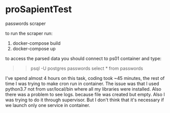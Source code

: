 # proSapientTest
passwords scraper

to run the scraper run:
1. docker-compose build
2. docker-compose up

to access the parsed data you should connect to ps01 container and type:
>> psql -U postgres passwords
>> select * from passwords

I've spend almost 4 hours on this task, coding took ~45 minutes, the rest of time I was trying to make cron run in container. The issue was that I used python3.7 not from usr/local/bin where all my libraries were installed. Also there was a problem to see logs. because file was created but empty. Also I  was trying to do it through supervisor. But I don't think that it's necessary if we launch only one service in container.
